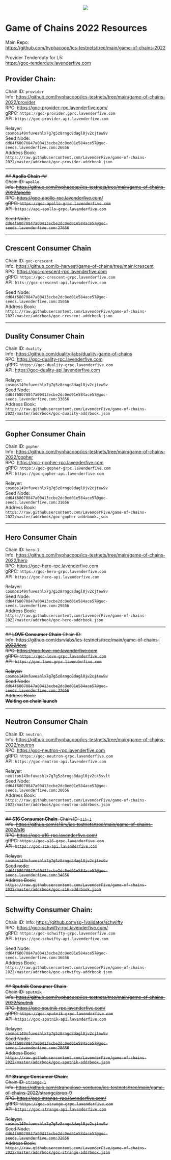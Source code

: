 <p align="center">
  <img src="https://user-images.githubusercontent.com/9121234/190864636-b5047a5b-8f44-42ed-a9de-62095bebd2a3.jpg" />
</p>
  
# Game of Chains 2022 Resources
  
Main Repo:  
https://github.com/hyphacoop/ics-testnets/tree/main/game-of-chains-2022  
  
Provider Tenderduty for L5:  
https://goc-tenderduty.lavenderfive.com  
  

## **Provider Chain**:  
Chain ID: `provider`  
Info: https://github.com/hyphacoop/ics-testnets/tree/main/game-of-chains-2022/provider  
RPC:  https://goc-provider-rpc.lavenderfive.com/  
gRPC: `https://goc-provider.gprc.lavenderfive.com`  
API: `https://goc-provider.api.lavenderfive.com`  

Relayer:  
`cosmos149nfuveshlx7g7g5z8rngc8dagl0jv2cjtew9v`    
Seed Node:  
`dd64f68070847a00413ecbe2dc0ed01e584ace57@goc-seeds.lavenderfive.com:26656`    
Address Book:  
`https://raw.githubusercontent.com/LavenderFive/game-of-chains-2022/master/addrbook/goc-provider-addrbook.json`  
  
----  
 
<del>## **Apollo Chain** ##  
Chain ID: `apollo`  
Info: https://github.com/hyphacoop/ics-testnets/tree/main/game-of-chains-2022/apollo  
RPC: https://goc-apollo-rpc.lavenderfive.com/  
gRPC: `https://goc-apollo-grpc.lavenderfive.com`  
API: `https://api-apollo-grpc.lavenderfive.com`  

  
<del>Seed Node:  
`dd64f68070847a00413ecbe2dc0ed01e584ace57@goc-seeds.lavenderfive.com:27656`      

----  

## **Crescent Consumer Chain**  
Chain ID: `goc-crescent`  
Info: https://github.com/b-harvest/game-of-chains/tree/main/crescent  
RPC: https://goc-crescent-rpc.lavenderfive.com    
gRPC: `https://goc-crescent-grpc.lavenderfive.com `   
API: `htts://goc-crescent-api.lavenderfive.com`
  
Seed Node:  
`dd64f68070847a00413ecbe2dc0ed01e584ace57@goc-seeds.lavenderfive.com:35656`   
Address Book:   
`https://raw.githubusercontent.com/LavenderFive/game-of-chains-2022/master/addrbook/goc-crescent-addrbook.json` 
  
----  

## **Duality Consumer Chain**  
Chain ID: `duality`  
Info: https://github.com/duality-labs/duality-game-of-chains  
RPC: https://goc-duality-rpc.lavenderfive.com  
gRPC: `https://goc-duality-grpc.lavenderfive.com`  
API: https://goc-duality-api.lavenderfive.com   

Relayer:  
`cosmos149nfuveshlx7g7g5z8rngc8dagl0jv2cjtew9v`    
Seed Node:  
`dd64f68070847a00413ecbe2dc0ed01e584ace57@goc-seeds.lavenderfive.com:33656`    
Address Book:  
`https://raw.githubusercontent.com/LavenderFive/game-of-chains-2022/master/addrbook/goc-duality-addrbook.json`  
  
----  

## **Gopher Consumer Chain**  
Chain ID: `gopher`  
Info:  https://github.com/hyphacoop/ics-testnets/tree/main/game-of-chains-2022/gopher  
RPC:  https://goc-gopher-rpc.lavenderfive.com   
gRPC: `https://goc-gopher-grpc.lavenderfive.com`  
API: `https://goc-gopher-api.lavenderfive.com`  

Relayer:   
`cosmos149nfuveshlx7g7g5z8rngc8dagl0jv2cjtew9v`  
Seed Node:  
`dd64f68070847a00413ecbe2dc0ed01e584ace57@goc-seeds.lavenderfive.com:31656`  
Address Book:  
`https://raw.githubusercontent.com/LavenderFive/game-of-chains-2022/master/addrbook/goc-gopher-addrbook.json`  

----  

## **Hero Consumer Chain**  
Chain ID: `hero-1`  
Info: https://github.com/hyphacoop/ics-testnets/tree/main/game-of-chains-2022/hero  
RPC: https://goc-hero-rpc.lavenderfive.com  
gRPC: `https://goc-hero-grpc.lavenderfive.com`  
API: `https://goc-hero-api.lavenderfive.com`  

Relayer:  
`cosmos149nfuveshlx7g7g5z8rngc8dagl0jv2cjtew9v`    
Seed Node:  
`dd64f68070847a00413ecbe2dc0ed01e584ace57@goc-seeds.lavenderfive.com:29656`  
Address Book:  
`https://raw.githubusercontent.com/LavenderFive/game-of-chains-2022/master/addrbook/goc-hero-addrbook.json`  
  
---- 

<del>## **LOVE Consumer Chain**
Chain ID:  
Info: https://github.com/dsrvlabs/ics-testnets/tree/main/game-of-chains-2022/love  
RPC: https://goc-love-rpc.lavenderfive.com  
gRPC: `https://goc-love-grpc.lavenderfive.com`  
API:  `https://goc-love-grpc.lavenderfive.com`  
  
<del>Relayer:  
`cosmos149nfuveshlx7g7g5z8rngc8dagl0jv2cjtew9v`  
Seed Node:  
`dd64f68070847a00413ecbe2dc0ed01e584ace57@goc-seeds.lavenderfive.com:37656`  
Address Book:  
**Waiting on chain launch**  
  
----  

## **Neutron Consumer Chain**
Chain ID: `neutron`    
Info: https://github.com/hyphacoop/ics-testnets/tree/main/game-of-chains-2022/neutron  
RPC: https://goc-neutron-rpc.lavenderfive.com  
gRPC: `https://goc-neutron-grpc.lavenderfive.com`  
API: `https://goc-neutron-api.lavenderfive.com`  
  
Relayer:  
`neutron149nfuveshlx7g7g5z8rngc8dagl0jv2ck5svlt`    
Seed Node:  
`dd64f68070847a00413ecbe2dc0ed01e584ace57@goc-seeds.lavenderfive.com:30656`    
Address Book:   
`https://raw.githubusercontent.com/LavenderFive/game-of-chains-2022/master/addrbook/goc-neutron-addrbook.json`  
  
----  

<del>## **S16 Consumer Chain**:
Chain ID: `s16-1`  
Info: https://github.com/s16rv/ics-testnets/tree/main/game-of-chains-2022/s16  
RPC: https://goc-s16-rpc.lavenderfive.com/  
gRPC: `https://goc-s16-grpc.lavenderfive.com`  
API: `https://goc-s16-api.lavenderfive.com` 

<del>Relayer:  
`cosmos149nfuveshlx7g7g5z8rngc8dagl0jv2cjtew9v`    
Seed node:  
`dd64f68070847a00413ecbe2dc0ed01e584ace57@goc-seeds.lavenderfive.com:34656`   
Address Book:  
`https://raw.githubusercontent.com/LavenderFive/game-of-chains-2022/master/addrbook/goc-s16-addrbook.json`  
  
----  

## **Schwifty Consumer Chain**:  
Chain ID: 
Info: https://github.com/sg-1validator/schwifty  
RPC: https://goc-schwifty-rpc.lavenderfive.com/  
gRPC: `https://goc-schwifty-grpc.lavenderfive.com`  
API: `https://goc-schwifty-api.lavenderfive.com`  

Seed Node:  
`dd64f68070847a00413ecbe2dc0ed01e584ace57@goc-seeds.lavenderfive.com:36656`  
Address Book:  
`https://raw.githubusercontent.com/LavenderFive/game-of-chains-2022/master/addrbook/goc-schwifty-addrbook.json`  
  
----  

<del>## **Sputnik Consumer Chain**:  
Chain ID: `sputnik`  
Info: https://github.com/hyphacoop/ics-testnets/tree/main/game-of-chains-2022/sputnik  
RPC: https://goc-sputnik-rpc.lavenderfive.com/   
gRPC: `https://goc-sputnik-grpc.lavenderfive.com`  
API: `https://goc-sputnik-api.lavenderfive.com`  

<del>Relayer:  
`cosmos149nfuveshlx7g7g5z8rngc8dagl0jv2cjtew9v`  
Seed Node:  
`dd64f68070847a00413ecbe2dc0ed01e584ace57@goc-seeds.lavenderfive.com:28656`    
Address Book:  
`https://raw.githubusercontent.com/LavenderFive/game-of-chains-2022/master/addrbook/goc-sputnik-addrbook.json`  
  
----  

<del>## **Strange Consumer Chain**:  
Chain ID: `strange-1`  
Info: https://github.com/strangelove-ventures/ics-testnets/tree/main/game-of-chains-2022/strange/prop-9  
RPC: https://goc-strange-rpc.lavenderfive.com/  
gRPC: `https://goc-strange-grpc.lavenderfive.com`   
API: `https://goc-strange-api.lavenderfive.com`  

<del>Relayer:  
`cosmos149nfuveshlx7g7g5z8rngc8dagl0jv2cjtew9v`    
Seed Node:  
`dd64f68070847a00413ecbe2dc0ed01e584ace57@goc-seeds.lavenderfive.com:32656`    
Address Book:   
`https://raw.githubusercontent.com/LavenderFive/game-of-chains-2022/master/addrbook/goc-strange-addrbook.json`  
